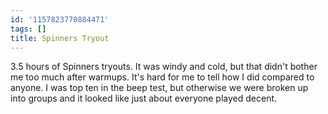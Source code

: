 ```yaml
---
id: '1157823770884471'
tags: []
title: Spinners Tryout
---
```


3.5 hours of Spinners tryouts. It was windy and cold, but that didn't bother me too much after warmups. It's hard for me to tell how I did compared to anyone. I was top ten in the beep test, but otherwise we were broken up into groups and it looked like just about everyone played decent.
